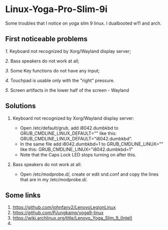 # Linux-Yoga-Pro-Slim-9i

Some troubles that I notice on yoga slim 9 linux.
I dualbooted w11 and arch.

## First noticeable problems

_1._ Keyboard not recognized by Xorg/Wayland display server;

_2._ Bass speakers do not work at all;

_3._ Some Key functions do not have any input;

_4._ Touchpad is usable only with the "right" pressure.

_5._ Screen artifacts in the lower half of the screen - Wayland

## Solutions

1. Keyboard not recognized by Xorg/Wayland display server:
    - Open /etc/default/grub, add i8042.dumbkbd to GRUB_CMDLINE_LINUX_DEFAULT="" like this: GRUB_CMDLINE_LINUX_DEFAULT="i8042.dumbkbd".
    - In the same file add i8042.dumbkbd=1 to GRUB_CMDLINE_LINUX="" like this: GRUB_CMDLINE_LINUX="i8042.dumbkbd=1"
    - Note that the Caps Lock LED stops turning on after this.

2. Bass speakers do not work at all:
    - Open /etc/modprobe.d/, create or edit snd.conf and copy the lines that are in my /etc/modprobe.d/.

## Some links
1. https://github.com/johnfanv2/LenovoLegionLinux
2. https://github.com/PJungkamp/yoga9-linux
3. https://wiki.archlinux.org/title/Lenovo_Yoga_Slim_9_(Intel)
4. 
